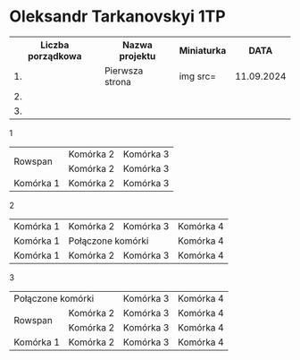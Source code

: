 # Oleksandr Tarkanovskyi 1TP
<table style=display:table>
<tr>
  <th>Liczba porządkowa</th>
    <th>Nazwa projektu</th>
    <th>Miniaturka</th>
  <th>DATA</th>
</tr>
  <tr>
    <td>1.</td>
    <td>Pierwsza strona</td>
    <td>img src=</td>
    <td>11.09.2024</td>
  </tr>
  <tr>
    <td>2.</td>
    <td></td>
    <td></td>
    <td></td>
  </tr>
  <tr>
  <td>3.</td>
    <td></td>
    <td></td>
  <td></td>
  </tr>  
</table>

1
<html>
    <table  cellpadding="10">
        <!-- Pierwszy wiersz -->
        <tr>
            <td rowspan="2">Rowspan</td>
            <td>Komórka 2</td>
            <td>Komórka 3</td>
        </tr>
        <!-- Drugi wiersz -->
        <tr>
            <td>Komórka 2</td>
            <td>Komórka 3</td>
        </tr>
        <!-- Trzeci wiersz -->
        <tr>
            <td>Komórka 1</td>
            <td>Komórka 2</td>
            <td>Komórka 3</td>
        </tr>
    </table>
</html>
2
<html>
    <table cellpadding="10">
        <!-- Pierwszy wiersz -->
        <tr>
            <td>Komórka 1</td>
            <td>Komórka 2</td>
            <td>Komórka 3</td>
            <td>Komórka 4</td>
        </tr>
        <!-- Drugi wiersz -->
        <tr>
            <td>Komórka 1</td>
            <td colspan="2">Połączone komórki</td>
            <td>Komórka 4</td>
        </tr>
        <!-- Trzeci wiersz -->
        <tr>
            <td>Komórka 1</td>
            <td>Komórka 2</td>
            <td>Komórka 3</td>
            <td>Komórka 4</td>
        </tr>
    </table>

</html>
3
<html>
    <table cellpadding="10">
        <!-- Pierwszy wiersz -->
        <tr>
            <td colspan="2">Połączone komórki</td>
            <td>Komórka 3</td>
            <td>Komórka 4</td>
        </tr>
        <!-- Drugi wiersz -->
        <tr>
            <td rowspan="2">Rowspan</td>
            <td>Komórka 2</td>
            <td>Komórka 3</td>
            <td>Komórka 4</td>
        </tr>
        <!-- Trzeci wiersz -->
        <tr>
            <td>Komórka 2</td>
            <td>Komórka 3</td>
            <td>Komórka 4</td>
        </tr>
        <!-- Czwarty wiersz -->
        <tr>
            <td>Komórka 1</td>
            <td>Komórka 2</td>
            <td>Komórka 3</td>
            <td>Komórka 4</td>
        </tr>
    </table>
</html>


